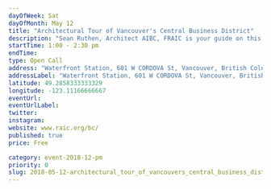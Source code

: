 ```yaml
---
dayOfWeek: Sat
dayOfMonth: May 12
title: "Architectural Tour of Vancouver's Central Business District"
description: "Sean Ruthen, Architect AIBC, FRAIC is your guide on this 90 minute architectural tour from Waterfront Station along Burrard St. to the Law Courts, with stops along the way to talk about the CPR, Gastown 200 Project, as well as influential city builders such as the Guinness and Bentall families. <br> <br> Other stops include Canada Place, the Marine Building, Christ Church Cathedral, the Electra, and Robson Square."
startTime: 1:00 - 2:30 pm
endTime: 
type: Open Call
address: "Waterfront Station, 601 W CORDOVA St, Vancouver, British Columbia V6B 5A7, Canada, Vancouver, BC, Canada"
addressLabel: "Waterfront Station, 601 W CORDOVA St, Vancouver, British Columbia V6B 5A7, Canada"
latitude: 49.2858333333329
longitude: -123.11166666667
eventUrl: 
eventUrlLabel: 
twitter: 
instagram: 
website: www.raic.org/bc/
published: true
price: Free

category: event-2018-12-pm
priority: 0
slug: 2018-05-12-architectural_tour_of_vancouvers_central_business_district
---
```

